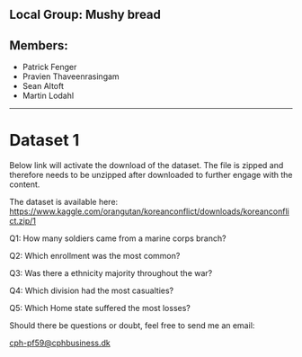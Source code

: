 ## Local Group: Mushy bread

## Members:
 - Patrick Fenger
 - Pravien Thaveenrasingam
 - Sean Altoft
 - Martin Lodahl 
-----------------------------------------------------------------

# Dataset 1
Below link will activate the download of the dataset. The file is zipped and therefore needs to be unzipped after downloaded to further engage with the content.

The dataset is available here: https://www.kaggle.com/orangutan/koreanconflict/downloads/koreanconflict.zip/1

Q1: How many soldiers came from a marine corps branch?

Q2: Which enrollment was the most common?

Q3: Was there a ethnicity majority throughout the war?

Q4: Which division had the most casualties?

Q5: Which Home state suffered the most losses?

Should there be questions or doubt, feel free to send me an email:

cph-pf59@cphbusiness.dk